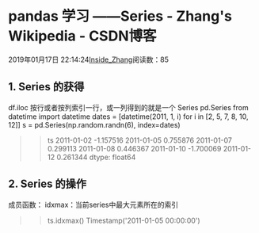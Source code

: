 
# pandas 学习 ——Series - Zhang's Wikipedia - CSDN博客


2019年01月17日 22:14:24[Inside_Zhang](https://me.csdn.net/lanchunhui)阅读数：85



## 1. Series 的获得
df.iloc 按行或者按列索引一行，或一列得到的就是一个 Series
pd.Series
from datetime import datetime
dates = [datetime(2011, 1, i) for i in [2, 5, 7, 8, 10, 12]]
s = pd.Series(np.random.randn(6), index=dates)
>> ts
2011-01-02   -1.157516
2011-01-05    0.755876
2011-01-07    0.299113
2011-01-08    0.446367
2011-01-10   -1.700069
2011-01-12    0.261344
dtype: float64
## 2. Series 的操作
成员函数：
idxmax：当前series中最大元素所在的索引
>> ts.idxmax()
Timestamp('2011-01-05 00:00:00')


